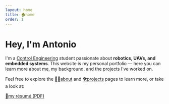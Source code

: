 ```yaml
---
layout: home
title: 🏠home
order: 1
---
```


# Hey, I'm Antonio

I'm a [Control Engineering](https://corsidilaurea.uniroma1.it/en/corso/2022/29933/home) 
student passionate about **robotics, UAVs, and embedded systems**. This website is 
my personal portfolio — here you can learn more about me, my background, and the 
projects I've worked on.

Feel free to explore the [🙋🏻about](/about) and [🛠️projects](/projects) pages to learn more,
or take a look at:

<a href="/assets/cv_antonio_rapuano.pdf" class="button">📄my résumé (PDF)</a>